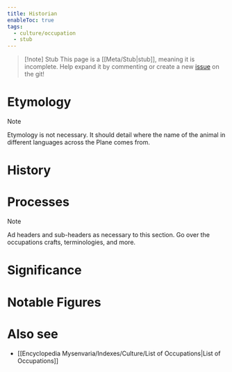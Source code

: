 ```yaml
---
title: Historian
enableToc: true
tags:
  - culture/occupation
  - stub
---
```


> [!note] Stub
> This page is a [[Meta/Stub|stub]], meaning it is incomplete. Help expand it by commenting or create a new [issue](https://github.com/RagtimeGal/quartz--encyclopedia-mysenvaria/issues/new/choose) on the git!


# Etymology

> [!note]
> Etymology is not necessary. It should detail where the name of the animal in different languages across the Plane comes from.


# History

# Processes

> [!note]
> Ad headers and sub-headers as necessary to this section. Go over the occupations crafts, terminologies, and more.


# Significance

# Notable Figures

# Also see
- [[Encyclopedia Mysenvaria/Indexes/Culture/List of Occupations|List of Occupations]]